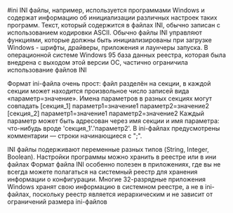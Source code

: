 #ini
INI файлы, например, используется программами Windows и содержат информацию об инициализации различных настроек таких программ. Текст, который содержится в файлах INI, обычно записан с использованием кодировки ASCII. Обычно файлы INI управляют функциями, которые должны быть инициализированы при загрузке Windows - шрифты, драйверы, приложения и лаунчеры запуска. В операционной системе Windows 95 база данных реестра, которая была внедрена с выходом этой версии ОС, частично ограничила использование файлов INI

Формат ini-файла очень прост: файл разделён на секции, в каждой секции может находится произвольное число записей вида «параметр=значение». Имена параметров в разных секциях могут совпадать
[секция_1]
параметр1=значение1
параметр2=значение2
[секция_2]
параметр1=значение1
параметр2=значение2
Каждый параметр может быть адресован через имя секции и имя параметра: что-нибудь вроде 'секция_1'.'параметр2'.
В ini-файлах предусмотрены комментарии — строки начинающиеся с ";".

INI файлы подерживают переменные разных типов (String, Integer, Boolean). Настройки программы можно хранить в реестре или в ини файлах
Формат файла INI особенно полезен в приложениях, где вы не всегда можете полагаться на системный реестр для хранения информации о конфигурации. Многие 32-разрядные приложения Windows хранят свою информацию в системном реестре, а не в ini-файлах, поскольку реестр является иерархическим и не зависит от ограничений размера ini-файлов